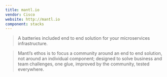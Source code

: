 ```yaml
---
title: mantl.io
vendor: Cisco
website: http://mantl.io
component: stacks
---
```

> A batteries included end to end solution for your microservices infrastructure.

> Mantl’s ethos is to focus a community around an end to end solution, not around an
> individual component; designed to solve business and team challenges, one glue,
> improved by the community, tested everywhere.
